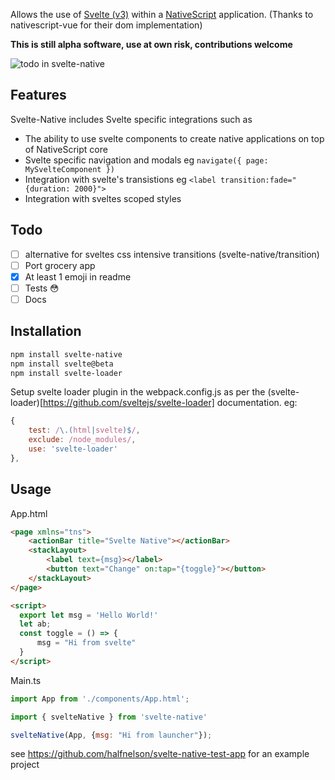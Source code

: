 Allows the use of [Svelte (v3)](https://github.com/sveltejs/svelte) within a [NativeScript](https://github.com/nativescript/nativescript) application.
(Thanks to nativescript-vue for their dom implementation)

**__This is still alpha software, use at own risk, contributions welcome__**

![todo in svelte-native](https://raw.githubusercontent.com/halfnelson/svelte-native/master/nativescript-svelte-todo.gif)

## Features

Svelte-Native includes Svelte specific integrations such as

 * The ability to use svelte components to create native applications on top of NativeScript core
 * Svelte specific navigation and modals eg `navigate({ page: MySvelteComponent })`
 * Integration with svelte's transistions eg `<label transition:fade="{duration: 2000}">`
 * Integration with sveltes scoped styles

## Todo
 - [ ] alternative for sveltes css intensive transitions (svelte-native/transition)
 - [ ] Port grocery app
 - [x] At least 1 emoji in readme
 - [ ] Tests 😳
 - [ ] Docs

## Installation

```bash
npm install svelte-native
npm install svelte@beta
npm install svelte-loader
```

Setup svelte loader plugin in the webpack.config.js as per the (svelte-loader)[https://github.com/sveltejs/svelte-loader] documentation. eg:

```js
{
    test: /\.(html|svelte)$/,
    exclude: /node_modules/,
    use: 'svelte-loader'
},
```

## Usage

App.html
```html
<page xmlns="tns">
    <actionBar title="Svelte Native"></actionBar>
    <stackLayout>
        <label text={msg}></label>
        <button text="Change" on:tap="{toggle}"></button>
    </stackLayout>
</page>

<script>
  export let msg = 'Hello World!'
  let ab;
  const toggle = () => {
      msg = "Hi from svelte"
  }
</script>
```

Main.ts
```js
import App from './components/App.html';

import { svelteNative } from 'svelte-native'

svelteNative(App, {msg: "Hi from launcher"});
```

see https://github.com/halfnelson/svelte-native-test-app for an example project
